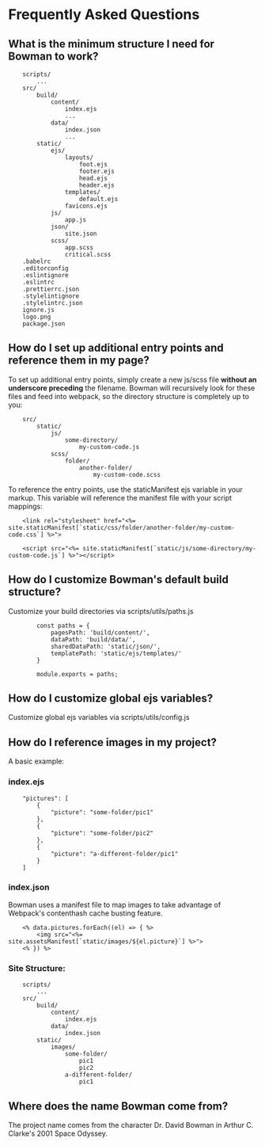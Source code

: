 # Frequently Asked Questions

## What is the minimum structure I need for Bowman to work?

        scripts/
            ...
        src/
            build/
                content/
                    index.ejs
                    ...
                data/
                    index.json
                    ...
            static/
                ejs/
                    layouts/
                        foot.ejs
                        footer.ejs
                        head.ejs
                        header.ejs
                    templates/
                        default.ejs
                    favicons.ejs
                js/
                    app.js
                json/
                    site.json
                scss/
                    app.scss
                    critical.scss
        .babelrc
        .editorconfig
        .eslintignore
        .eslintrc
        .prettierrc.json
        .stylelintignore
        .stylelintrc.json
        ignore.js
        logo.png
        package.json


## How do I set up additional entry points and reference them in my page?

To set up additional entry points, simply create a new js/scss file **without an underscore preceding** the filename. Bowman will recursively look for these files and feed into webpack, so the directory structure is completely up to you:

        src/
            static/
                js/
                    some-directory/
                        my-custom-code.js
                scss/
                    folder/
                        another-folder/
                            my-custom-code.scss

To reference the entry points, use the staticManifest ejs variable in your markup. This variable will reference the manifest file with your script mappings:

        <link rel="stylesheet" href="<%= site.staticManifest[`static/css/folder/another-folder/my-custom-code.css`] %>">

        <script src="<%= site.staticManifest[`static/js/some-directory/my-custom-code.js`] %>"></script>

## How do I customize Bowman's default build structure?

Customize your build directories via scripts/utils/paths.js

            const paths = {
                pagesPath: 'build/content/',
                dataPath: 'build/data/',
                sharedDataPath: 'static/json/',
                templatePath: 'static/ejs/templates/'
            }

            module.exports = paths;

## How do I customize global ejs variables?

Customize global ejs variables via scripts/utils/config.js

## How do I reference images in my project?

A basic example:

### index.ejs

        "pictures": [
            {
                "picture": "some-folder/pic1"
            },
            {
                "picture": "some-folder/pic2"
            },
            {
                "picture": "a-different-folder/pic1"
            }
        ]

### index.json

Bowman uses a manifest file to map images to take advantage of Webpack's contenthash cache busting feature.

        <% data.pictures.forEach((el) => { %>
            <img src="<%= site.assetsManifest[`static/images/${el.picture}`] %>">
        <% }) %>

### Site Structure:

        scripts/
            ...
        src/
            build/
                content/
                    index.ejs
                data/
                    index.json
            static/
                images/
                    some-folder/
                        pic1
                        pic2
                    a-different-folder/
                        pic1

## Where does the name Bowman come from?

The project name comes from the character Dr. David Bowman in Arthur C. Clarke's 2001 Space Odyssey.
